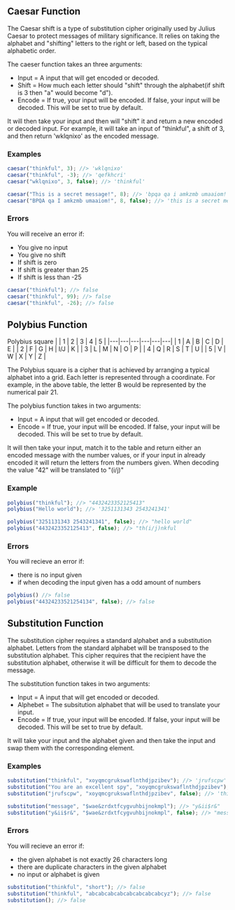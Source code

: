 ## Caesar Function

The Caesar shift is a type of substitution cipher originally used by Julius Caesar to protect messages of military significance. It relies on taking the alphabet and "shifting" letters to the right or left, based on the typical alphabetic order.

The caeser function takes an three arguments:
- Input = A input that will get encoded or decoded.
- Shift = How much each letter should "shift" through the alphabet(if shift is 3 then "a" would become "d").
- Encode = If true, your input will be encoded. If false, your input will be decoded. This will be set to true by default.

It will then take your input and then will "shift" it and return a new encoded or decoded input. For example, it will take an input of "thinkful", a shift of 3, and then return 'wklqnixo' as the encoded message.

### Examples

```js
caesar("thinkful", 3); //> 'wklqnixo'
caesar("thinkful", -3); //> 'qefkhcri'
caesar("wklqnixo", 3, false); //> 'thinkful'

caesar("This is a secret message!", 8); //> 'bpqa qa i amkzmb umaaiom!'
caesar("BPQA qa I amkzmb umaaiom!", 8, false); //> 'this is a secret message!'
```

### Errors

You will receive an error if:
- You give no input
- You give no shift
- If shift is zero
- If shift is greater than 25
- If shift is less than -25

```js
caesar("thinkful"); //> false
caesar("thinkful", 99); //> false
caesar("thinkful", -26); //> false
```


## Polybius Function

Polybius square
   |   | 1 | 2 | 3 | 4 | 5 |
|---|---|---|---|---|---|
| 1 | A | B | C | D | E |
| 2 | F | G | H | I/J | K |
| 3 | L | M | N | O | P |
| 4 | Q | R | S | T | U |
| 5 | V | W | X | Y | Z |


The Polybius square is a cipher that is achieved by arranging a typical alphabet into a grid. Each letter is represented through a coordinate. For example, in the above table, the letter B would be represented by the numerical pair 21.

The polybius function takes in two arguments:
- Input = A input that will get encoded or decoded.
- Encode = If true, your input will be encoded. If false, your input will be decoded. This will be set to true by default.

It will then take your input, match it to the table and return either an encoded message with the number values, or if your input in already encoded it will return the letters from the numbers given. When decoding the value "42" will be translated to "(i/j)"

### Example

```js
polybius("thinkful"); //> "4432423352125413"
polybius("Hello world"); //> '3251131343 2543241341'

polybius("3251131343 2543241341", false); //> "hello world"
polybius("4432423352125413", false); //> "th(i/j)nkful
```

### Errors

You will recieve an error if:
- there is no input given
- if when decoding the input given has a odd amount of numbers

```js
polybius() //> false
polybius("44324233521254134", false); //> false
```

## Substitution Function

The substitution cipher requires a standard alphabet and a substitution alphabet. Letters from the standard alphabet will be transposed to the substitution alphabet. This cipher requires that the recipient have the substitution alphabet, otherwise it will be difficult for them to decode the message.


The substitution function takes in two arguments:
- Input = A input that will get encoded or decoded.
- Alphebet = The subsitution alphabet that will be used to translate your input.
- Encode = If true, your input will be encoded. If false, your input will be decoded. This will be set to true by default.

It will take your input and the alphabet given and then take the input and swap them with the corresponding element.

### Examples

```js
substitution("thinkful", "xoyqmcgrukswaflnthdjpzibev"); //> 'jrufscpw'
substitution("You are an excellent spy", "xoyqmcgrukswaflnthdjpzibev"); //> 'elp xhm xf mbymwwmfj dne'
substitution("jrufscpw", "xoyqmcgrukswaflnthdjpzibev", false); //> 'thinkful'

substitution("message", "$wae&zrdxtfcygvuhbijnokmpl"); //> "y&ii$r&"
substitution("y&ii$r&", "$wae&zrdxtfcygvuhbijnokmpl", false); //> "message"
```

### Errors

You will recieve an error if:
- the given alphabet is not exactly 26 characters long
- there are duplicate characters in the given alphabet
- no input or alphabet is given

```js
substitution("thinkful", "short"); //> false
substitution("thinkful", "abcabcabcabcabcabcabcabcyz"); //> false
substitution(); //> false
```